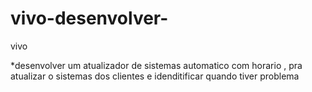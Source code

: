 # vivo-desenvolver-
vivo

*desenvolver um atualizador de sistemas automatico com horario , pra atualizar o sistemas dos clientes e idenditificar quando tiver problema
